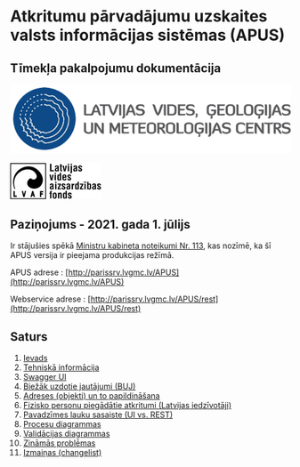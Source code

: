 # Atkritumu pārvadājumu uzskaites valsts informācijas sistēmas (APUS)
## Tīmekļa pakalpojumu dokumentācija

![LVĢMC](./assets/lvgmc.png) 

![LVAF](./assets/lvaf.jpg)

## Paziņojums - 2021. gada 1. jūlijs

Ir stājušies spēkā [Ministru kabineta noteikumi Nr. 113](https://likumi.lv/ta/id/321151), kas nozīmē, ka šī APUS versija ir pieejama produkcijas režīmā.

APUS adrese : [http://parissrv.lvgmc.lv/APUS](http://parissrv.lvgmc.lv/APUS)

Webservice adrese :  [http://parissrv.lvgmc.lv/APUS/rest](http://parissrv.lvgmc.lv/APUS/rest)

## Saturs

1. [Ievads](./pages/introduction.md)
2. [Tehniskā informācija](./pages/technical-information.md)
3. [Swagger UI](./pages/swagger-ui.md)
4. [Biežāk uzdotie jautājumi (BUJ)](./pages/faq.md)
5. [Adreses (objekti) un to papildināšana](./pages/facility-address.md)
6. [Fizisko personu piegādātie atkritumi (Latvijas iedzīvotāji)](./pages/inhabitants-of-latvia.md)
7. [Pavadzīmes lauku sasaiste (UI vs. REST)](./pages/invoice-field-mapping.md)
8. [Procesu diagrammas](./pages/processes.md)
9. [Validācijas diagrammas](./pages/validation.md)
10. [Zināmās problēmas](./pages/known-problems.md)
11. [Izmaiņas (changelist)](./pages/change-list.md)
